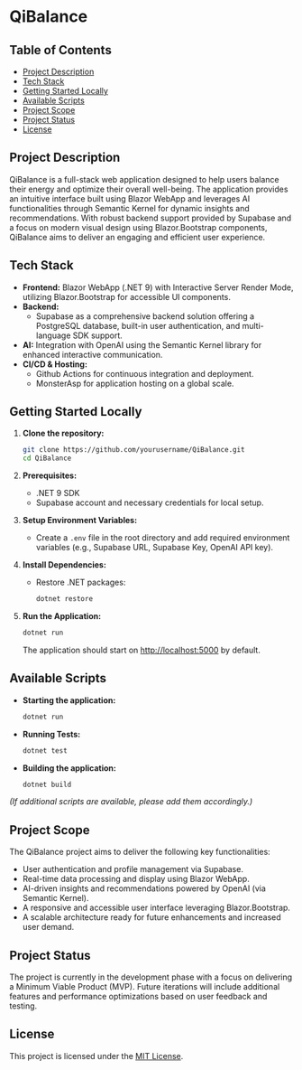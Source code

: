 # QiBalance

## Table of Contents

- [Project Description](#project-description)
- [Tech Stack](#tech-stack)
- [Getting Started Locally](#getting-started-locally)
- [Available Scripts](#available-scripts)
- [Project Scope](#project-scope)
- [Project Status](#project-status)
- [License](#license)

## Project Description

QiBalance is a full-stack web application designed to help users balance their energy and optimize their overall well-being. The application provides an intuitive interface built using Blazor WebApp and leverages AI functionalities through Semantic Kernel for dynamic insights and recommendations. With robust backend support provided by Supabase and a focus on modern visual design using Blazor.Bootstrap components, QiBalance aims to deliver an engaging and efficient user experience.

## Tech Stack

- **Frontend:** Blazor WebApp (.NET 9) with Interactive Server Render Mode, utilizing Blazor.Bootstrap for accessible UI components.
- **Backend:** 
  - Supabase as a comprehensive backend solution offering a PostgreSQL database, built-in user authentication, and multi-language SDK support.
- **AI:** Integration with OpenAI using the Semantic Kernel library for enhanced interactive communication.
- **CI/CD & Hosting:** 
  - Github Actions for continuous integration and deployment.
  - MonsterAsp for application hosting on a global scale.

## Getting Started Locally

1. **Clone the repository:**
   ```bash
   git clone https://github.com/yourusername/QiBalance.git
   cd QiBalance
   ```

2. **Prerequisites:**
   - .NET 9 SDK
   - Supabase account and necessary credentials for local setup.

3. **Setup Environment Variables:**
   - Create a `.env` file in the root directory and add required environment variables (e.g., Supabase URL, Supabase Key, OpenAI API key).

4. **Install Dependencies:**
   - Restore .NET packages:
     ```bash
     dotnet restore
     ```
 

5. **Run the Application:**
   ```bash
   dotnet run
   ```
   The application should start on [http://localhost:5000](http://localhost:5000) by default.

## Available Scripts

- **Starting the application:**
  ```bash
  dotnet run
  ```
- **Running Tests:**
  ```bash
  dotnet test
  ```
- **Building the application:**
  ```bash
  dotnet build
  ```

*(If additional scripts are available, please add them accordingly.)*

## Project Scope

The QiBalance project aims to deliver the following key functionalities:
- User authentication and profile management via Supabase.
- Real-time data processing and display using Blazor WebApp.
- AI-driven insights and recommendations powered by OpenAI (via Semantic Kernel).
- A responsive and accessible user interface leveraging Blazor.Bootstrap.
- A scalable architecture ready for future enhancements and increased user demand.

## Project Status

The project is currently in the development phase with a focus on delivering a Minimum Viable Product (MVP). Future iterations will include additional features and performance optimizations based on user feedback and testing.

## License

This project is licensed under the [MIT License](LICENSE). 